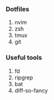 ### Dotfiles

1. nvim
2. zsh
3. tmux
4. git


### Useful tools

1. fd
2. ripgrep
3. bat
4. diff-so-fancy

